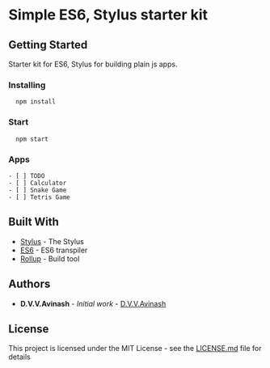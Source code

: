 # Simple ES6, Stylus starter kit

## Getting Started

Starter kit for ES6, Stylus for building plain js apps.

### Installing

```
  npm install
```

### Start
```
  npm start
```

### Apps
```
- [ ] TODO
- [ ] Calculator
- [ ] Snake Game
- [ ] Tetris Game
```

## Built With

* [Stylus](https://github.com/stylus/stylus) - The Stylus
* [ES6](https://babeljs.io/docs/en/learn/) - ES6 transpiler
* [Rollup](https://rollupjs.org/) - Build tool


## Authors

* **D.V.V.Avinash** - *Initial work* - [D.V.V.Avinash](https://github.com/avinashdvv)

## License

This project is licensed under the MIT License - see the [LICENSE.md](LICENSE.md) file for details

